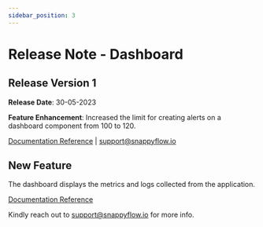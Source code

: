 ```yaml
---
sidebar_position: 3 
---
```

# Release Note - Dashboard

## Release Version 1

**Release Date**: 30-05-2023

**Feature Enhancement**: Increased the limit for creating alerts on a dashboard component from 100 to 120.

[Documentation Reference](/snappyflow-saas/category/dashboards) | [support@snappyflow.io](mailto:support@snappyflow.io) 

## New Feature

The dashboard displays the metrics and logs collected from the application.

[Documentation Reference](/docs/snappyflow-saas/category/dashboards)

Kindly reach out to [support@snappyflow.io](mailto:support@snappyflow.io) for more info.

